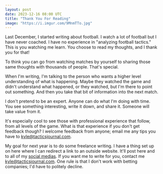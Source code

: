 ```yaml
---
layout: post
date: 2023-12-16 08:00 UTC
title: "Thank You For Reading"
image: "https://i.imgur.com/9MnmTTo.jpg"
---
```


Last December, I started writing about football. I watch a lot of football but I have never coached. I have no experience in "analyzing football tactics." This is you watching me learn. You choose to read my thoughts, and I thank you for that!

<!---more--->

To think you can go from watching matches by yourself to sharing those same thoughts with thousands of people. That's special. 

When I'm writing, I'm talking to the person who wants a higher level understanding of what is happening. Maybe they watched the game and didn't understand what happened, or they watched, but I'm there to point out something. And then you take that bit of information into the next match.

I don't pretend to be an expert. Anyone can do what I'm doing with time. You see something interesting, write it down, and share it. Someone will take value from it.

It's especially cool to see those with professional experience that follow, from all levels of the game. What is that experience if you don't get feedback though? I welcome feedback from anyone; email me any tips you have to [kyle@tacticsjournal.com](mailto:kyle@tacticsjournal.com).

My goal for next year is to do some freelance writing. I have a thing set up on here where I can redirect a link to an outside website. It'll post here and to all of my [social medias](https://tacticsjournal.com/follow/). If you want me to write for you, contact me [kyle@tacticsjournal.com](mailto:kyle@tacticsjournal.com). One rule is that I don't work with betting companies; I'd have to politely decline.
